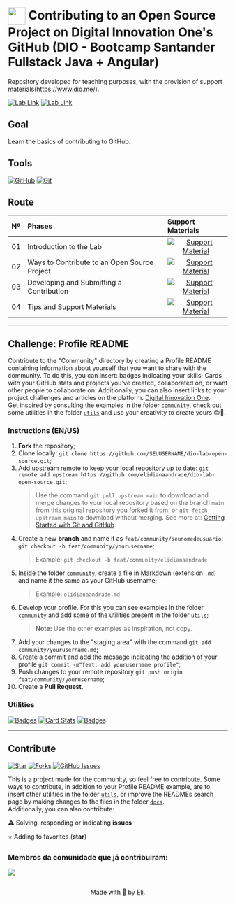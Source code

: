 <h1>
    <a href="https://www.dio.me/">
     <img align="center" width="40px" src="https://hermes.digitalinnovation.one/assets/diome/logo-minimized.png"></a>
    <span> Contributing to an Open Source Project on Digital Innovation One's GitHub (DIO - Bootcamp Santander Fullstack Java + Angular)</span>
</h1>

Repository developed for teaching purposes, with the provision of support materials(https://www.dio.me/).

[![Lab Link](https://img.shields.io/badge/▶-000?style=for-the-badge&logo=movie&logoColor=E94D5F)](https://web.dio.me/lab/desafio-de-projeto-contribuindo-em-um-projeto-open-source-no-github/learning/913f26fd-1018-4643-b59a-6356ea77dc2e) 
[![Lab Link](https://img.shields.io/badge/Acess%20Lab%20on%20Platform-E94D5F?style=for-the-badge)](https://web.dio.me/lab/desafio-de-projeto-contribuindo-em-um-projeto-open-source-no-github/learning/913f26fd-1018-4643-b59a-6356ea77dc2e)

## Goal
Learn the basics of contributing to GitHub.

## Tools
[![GitHub](https://img.shields.io/badge/GitHub-000?style=for-the-badge&logo=github&logoColor=30A3DC)](https://docs.github.com/)
[![Git](https://img.shields.io/badge/Git-000?style=for-the-badge&logo=git&logoColor=E94D5F)](https://git-scm.com/doc) 

## Route
<table>
  <thead>
    <tr align="left">
      <th>Nº</th>
      <th>Phases</th>
      <th>Support Materials</th>
    </tr>
  </thead>
  <tbody align="left">
    <tr>
      <td>01</td>
      <td>Introduction to the Lab</td>
      <td align="center">
        <a href="">
           <img align="center" alt="Support Material" src="https://img.shields.io/badge/See%20Material-30A3DC?style=for-the-badge">
        </a>
      </td>
    </tr>
    <tr>
      <td>02</td>
      <td>Ways to Contribute to an Open Source Project</td>
      <td align="center">
        <a href="">
           <img align="center" alt="Support Material" src="https://img.shields.io/badge/See%20Material-E94D5F?style=for-the-badge">
        </a>
      </td>
    </tr>
    <tr>
      <td>03</td>
      <td>Developing and Submitting a Contribution</td>
      <td align="center">
        <a href="">
           <img align="center" alt="Support Material" src="https://img.shields.io/badge/See%20Material-30A3DC?style=for-the-badge">
        </a>
      </td>    
    </tr>
    <tr>
      <td>04</td>
      <td>Tips and Support Materials</td>
      <td align="center">
        <a href="">
           <img align="center" alt="Support Material" src="https://img.shields.io/badge/See%20Material-E94D5F?style=for-the-badge">
        </a>
      </td>    
    </tr>
  </tbody>
  <tfoot></tfoot>
</table>

---
##  Challenge: Profile README
Contribute to the "Community" directory by creating a Profile README containing information about yourself that you want to share with the community. To do this, you can insert: badges indicating your skills; Cards with your GitHub stats and projects you've created, collaborated on, or want other people to collaborate on. Additionally, you can also insert links to your project challenges and articles on the platform. [Digital Innovation One](https://www.dio.me/). <br>
Get inspired by consulting the examples in the folder [`community`](https://github.com/elidianaandrade/dio-lab-open-source/tree/main/community), check out some utilities in the folder [`utils`](https://github.com/elidianaandrade/dio-lab-open-source/tree/main/utils) and use your creativity to create yours 😊💙.

### Instructions (EN/US)
1. **Fork** the repository;
2. Clone locally: `git clone https://github.com/SEUUSERNAME/dio-lab-open-source.git`;
3. Add upstream remote to keep your local repository up to date: `git remote add upstream https://github.com/elidianaandrade/dio-lab-open-source.git`;
    > Use the command `git pull upstream main` to download and merge changes to your local repository based on the branch `main` from this original repository you forked it from, or `git fetch upstream main` to download without merging. See more at: [Getting Started with Git and GitHub](https://github.com/elidianaandrade/dio-curso-git-github/blob/main/materiais-de-apoio/03-primeiros-passos-com-git-e-github.md).
4. Create a new **branch** and name it as `feat/community/seunomedeusuario`: `git checkout -b feat/community/yourusername`;
    > Example: `git checkout -b feat/community/elidianaandrade`
5. Inside the folder [`community`](https://github.com/elidianaandrade/dio-lab-open-source/tree/main/community), create a file in Markdown (extension `.md`) and name it the same as your GitHub username;
    > Example: `elidianaandrade.md` <br>
6. Develop your profile. For this you can see examples in the folder [`community`](https://github.com/elidianaandrade/dio-lab-open-source/tree/main/community) and add some of the utilities present in the folder [`utils`](https://github.com/elidianaandrade/dio-lab-open-source/tree/main/utils);
    > **Note:** Use the other examples as inspiration, not copy.
7. Add your changes to the "staging area" with the command `git add community/yourusername.md`;
8. Create a commit and add the message indicating the addition of your profile `git commit -m"feat: add yourusername profile"`;
9. Push changes to your remote repository `git push origin feat/community/yourusername`; 
10. Create a **Pull Request**.

### Utilities

[![Badges](https://img.shields.io/badge/Badges-30A3DC?style=for-the-badge)](https://github.com/elidianaandrade/dio-lab-open-source/blob/main/utils/badges/badges.md)
[![Card Stats](https://img.shields.io/badge/Card%20Stats-E94D5F?style=for-the-badge)](https://github.com/elidianaandrade/dio-lab-open-source/blob/main/utils/cards/github-stats.md)
[![Badges](https://img.shields.io/badge/Card%20Streak%20States-30A3DC?style=for-the-badge)](https://github.com/elidianaandrade/dio-lab-open-source/blob/main/utils/cards/github-streak-stats.md)

---

## Contribute
[![Star](https://img.shields.io/github/stars/elidianaandrade/dio-lab-open-source?style=social)](https://github.com/elidianaandrade/dio-lab-open-source/stargazers)
[![Forks](https://img.shields.io/github/forks/elidianaandrade/dio-lab-open-source?style=social)](https://github.com/elidianaandrade/dio-lab-open-source/forks)
[![GitHub Issues](https://img.shields.io/github/issues/elidianaandrade/dio-lab-open-source?style=social)](https://github.com/elidianaandrade/dio-lab-open-source/issues/)

 This is a project made for the community, so feel free to contribute. Some ways to contribute, in addition to your Profile README example, are to insert other utilities in the folder [`utils`](https://github.com/elidianaandrade/dio-lab-open-source/tree/main/utils), or improve the READMEs search page by making changes to the files in the folder [`docs`](https://github.com/elidianaandrade/dio-lab-open-source/tree/main/docs). <br>
 Additionally, you can also contribute:
 
⚠️ Solving, responding or indicating **issues**

⭐ Adding to favorites (**star**) 

### Membros da comunidade que já contribuiram:
<a href="https://github.com/elidianaandrade/dio-lab-open-source/graphs/contributors">
  <img src="https://contrib.rocks/image?repo=elidianaandrade/dio-lab-open-source"/>
</a>

##
<div align="center">Made with 💙 by <a href="https://github.com/elidianaandrade">Eli</a>.</div>
